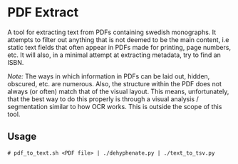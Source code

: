 # PDF Extract

A tool for extracting text from PDFs containing swedish monographs. It attempts to filter out anything that is not deemed to be the main content, i.e static text fields that often appear in PDFs made for printing, page numbers, etc. It will also, in a minimal attempt at extracting metadata, try to find an ISBN.

*Note:* The ways in which information in PDFs can be laid out, hidden, obscured, etc. are numerous. Also, the structure within the PDF does not always (or often) match that of the visual layout. This means, unfortunately, that the best way to do this properly is through a visual analysis / segmentation similar to how OCR works. This is outside the scope of this tool.

## Usage

```
# pdf_to_text.sh <PDF file> | ./dehyphenate.py | ./text_to_tsv.py
```
